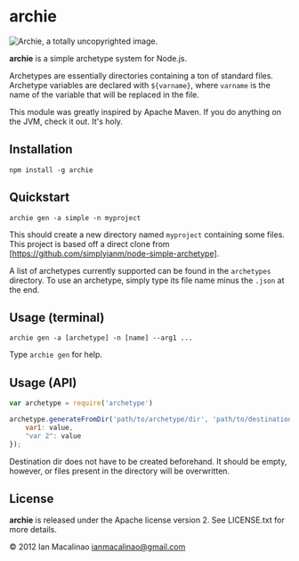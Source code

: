 archie
==============

![Archie, a totally uncopyrighted image.](http://upload.wikimedia.org/wikipedia/en/0/0d/Archieandrwcmc.png)

**archie** is a simple archetype system for Node.js.

Archetypes are essentially directories containing a ton of standard files.
Archetype variables are declared with `${varname}`, where `varname` is the name
of the variable that will be replaced in the file.

This module was greatly inspired by Apache Maven. If you do anything on the JVM,
check it out. It's holy.

Installation
------------
```
npm install -g archie
```

Quickstart
----------
```
archie gen -a simple -n myproject
```

This should create a new directory named `myproject` containing some files.
This project is based off a direct clone from [https://github.com/simplyianm/node-simple-archetype].

A list of archetypes currently supported can be found in the `archetypes` directory.
To use an archetype, simply type its file name minus the `.json` at the end.

Usage (terminal)
------------

```
archie gen -a [archetype] -n [name] --arg1 ...
```

Type `archie gen` for help.

Usage (API)
-----------

```javascript
var archetype = require('archetype')

archetype.generateFromDir('path/to/archetype/dir', 'path/to/destination/dir', {
    var1: value,
    "var 2": value
});
```

Destination dir does not have to be created beforehand. It should be empty, however, or files present in the directory will be overwritten.

License
-------

**archie** is released under the Apache license version 2. See LICENSE.txt for more details.

© 2012 Ian Macalinao <ianmacalinao@gmail.com> 
